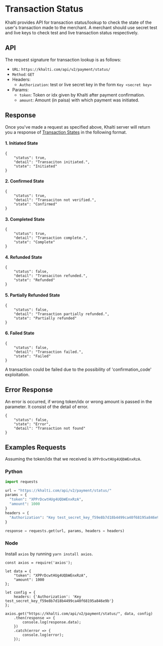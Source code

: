 # Transaction Status

Khalti provides API for transaction status/lookup to check the state of the user's transaction made to the merchant.
A merchant should use secret test and live keys to check test and live transaction status respectively.

## API

The request signature for transaction lookup is as follows:

* `URL`: `https://khalti.com/api/v2/payment/status/`
* `Method`: `GET`
* Headers: 
    * `Authorization`: test or live secret key in the form `Key <secret key>`
* Params:
    * `token`: Token or idx given by Khalti after payment confirmation.
    * `amount`: Amount (in paisa) with which payment was initiated.

## Response

Once you've made a request as specified above, Khalti server will return you a response of [Transaction States](https://docs.khalti.com/getting-started/#21-transaction-states) in the following format.

#### 1. Initiated State
```
{
    "status": true,
    "detail": "Transaciton initiated.",
    "state": "Initiated"
}
```

#### 2. Confirmed State
```
{
    "status": true,
    "detail": "Transaciton not verified.",
    "state": "Confirmed"
}
```

#### 3. Completed State
```
{
    "status": true,
    "detail": "Transaction complete.",
    "state": "Complete"
}
```

#### 4. Refunded State
```
{
    "status": false,
    "detail": "Transaciton refunded.",
    "state": "Refunded"
}
```

#### 5. Partially Refunded State
```
{
    "status": false,
    "detail": "Transaction partially refunded.",
    "state": "Partially refunded"
}
```

#### 6. Failed State
```
{
    "status": false,
    "detail": "Transaction failed.",
    "state": "Failed"
}
```
A transaction could be failed due to the possibility of 'confirmation_code' exploitation.

## Error Response

An error is occurred, if wrong token/idx or wrong amount is passed in the parameter. It consist of the detail of error.

```
{
    "status": false,
    "state": "Error",
    "detail": "Transaction not found"
}
```

## Examples Requests
Assuming the token/idx that we received is `XPPrDcwtHUg4UQbWEnxRzA`.

### Python

```python
import requests

url = "https://khalti.com/api/v2/payment/status/"
params = {
  "token": "XPPrDcwtHUg4UQbWEnxRzA",
  "amount": 1000
}
headers = {
  "Authorization": "Key test_secret_key_f59e8b7d18b4499ca40f68195a846e9b"
}

response = requests.get(url, params, headers = headers)
```

### Node

Install `axios` by running `yarn install axios`.

```nodejs
const axios = require('axios');

let data = {
    "token": "XPPrDcwtHUg4UQbWEnxRzA",
    "amount": 1000
};

let config = {
    headers: {'Authorization': 'Key test_secret_key_f59e8b7d18b4499ca40f68195a846e9b'}
};

axios.get("https://khalti.com/api/v2/payment/status/", data, config)
    .then(response => {
        console.log(response.data);
    })
    .catch(error => {
        console.log(error);
    });
```





